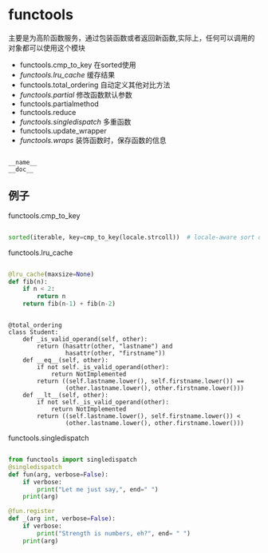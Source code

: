 # functools
主要是为高阶函数服务，通过包装函数或者返回新函数,实际上，任何可以调用的对象都可以使用这个模块


+ functools.cmp_to_key 在sorted使用
+ *functools.lru_cache* 缓存结果
+ functools.total_ordering 自动定义其他对比方法
+ *functools.partial*  修改函数默认参数
+ functools.partialmethod
+ functools.reduce
+ *functools.singledispatch* 多重函数
+ functools.update_wrapper
+ *functools.wraps* 装饰函数时，保存函数的信息 


```

__name__
__doc__

```


## 例子

functools.cmp_to_key

```python

sorted(iterable, key=cmp_to_key(locale.strcoll))  # locale-aware sort order

```

functools.lru_cache

```python

@lru_cache(maxsize=None)
def fib(n):
	if n < 2:
		return n
	return fib(n-1) + fib(n-2)

```

```

@total_ordering
class Student:
    def _is_valid_operand(self, other):
        return (hasattr(other, "lastname") and
                hasattr(other, "firstname"))
    def __eq__(self, other):
        if not self._is_valid_operand(other):
            return NotImplemented
        return ((self.lastname.lower(), self.firstname.lower()) ==
                (other.lastname.lower(), other.firstname.lower()))
    def __lt__(self, other):
        if not self._is_valid_operand(other):
            return NotImplemented
        return ((self.lastname.lower(), self.firstname.lower()) <
                (other.lastname.lower(), other.firstname.lower()))
```

functools.singledispatch

```python

from functools import singledispatch
@singledispatch
def fun(arg, verbose=False):
	if verbose:
		print("Let me just say,", end=" ")
	print(arg)

@fun.register
def _(arg int, verbose=False):
	if verbose:
		print("Strength is numbers, eh?", end= " ")
	print(arg)

```
